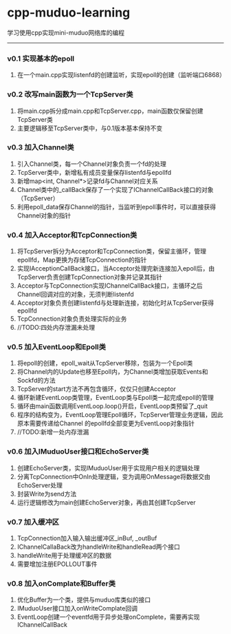 # cpp-muduo-learning
学习使用cpp实现mini-muduo网络库的编程
****
### v0.1 实现基本的epoll  
1. 在一个main.cpp实现listenfd的创建监听，实现epoll的创建（监听端口6868）
### v0.2 改写main函数为一个TcpServer类
1. 将main.cpp拆分成main.cpp和TcpServer.cpp，main函数仅保留创建TcpServer类
2. 主要逻辑移至TcpServer类中，与0.1版本基本保持不变
### v0.3 加入Channel类
1. 引入Channel类，每一个Channel对象负责一个fd的处理
2. TcpServer类中，新增私有成员变量保存listenfd与epollfd
3. 新增map<int, Channel*>记录fd与Channel对应关系
4. Channel类中的_callBack保存了一个实现了IChannelCallBack接口的对象（TcpServer）
5. 利用epoll_data保存Channel的指针，当监听到epoll事件时，可以直接获得Channel对象的指针
### v0.4 加入Acceptor和TcpConnection类
1. 将TcpServer拆分为Acceptor和TcpConnection类，保留主循环，管理epollfd，Map更换为存储TcpConnection的指针
2. 实现IAcceptionCallBack接口，当Acceptor处理完新连接加入epoll后，由TcpServer负责创建TcpConnection对象并记录其指针
3. Acceptor与TcpConnection实现IChannelCallBack接口，主循环之后Channel回调对应的对象，无须判断listenfd
4. Acceptor对象负责创建listenfd与处理新连接，初始化时从TcpServer获得epollfd
5. TcpConnection对象负责处理实际的业务
6. //TODO:四处内存泄漏未处理
### v0.5 加入EventLoop和Epoll类
1. 将epoll的创建，epoll_wait从TcpServer移除，包装为一个Epoll类
2. 将Channel内的Update也移至Epoll内，为Channel类增加获取Events和Sockfd的方法
3. TcpServer的start方法不再包含循环，仅仅只创建Acceptor
4. 循环新建EventLoop类管理，EventLoop类与Epoll类一起完成epoll的管理
5. 循环由main函数调用EventLoop.loop()开启，EventLoop类预留了_quit
6. 程序的结构变为，EventLoop管理Epoll循环，TcpServer管理业务逻辑，因此原本需要传递给Channel
的epollfd全部变更为EventLoop对象指针 
7. //TODO:新增一处内存泄漏
### v0.6 加入IMuduoUser接口和EchoServer类
1. 创建EchoServer类，实现IMuduoUser用于实现用户相关的逻辑处理
2. 分离TcpConnection中OnIn处理逻辑，变为调用OnMessage将数据交由EchoServer处理
3. 封装Write为send方法
4. 运行逻辑修改为main创建EchoServer对象，再由其创建TcpServer
### v0.7 加入缓冲区
1. TcpConnection加入输入输出缓冲区_inBuf, _outBuf
2. IChannelCallaBack改为handleWrite和handleRead两个接口
3. handleWrite用于处理缓冲区的数据
4. 需要增加注册EPOLLOUT事件
### v0.8 加入onComplate和Buffer类
1. 优化Buffer为一个类，提供与muduo库类似的接口
2. IMuduoUser接口加入onWriteComplate回调
3. EventLoop创建一个eventfd用于异步处理onComplete，需要再实现IChannelCallBack